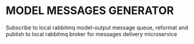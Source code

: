 # MODEL MESSAGES GENERATOR

Subscribe to local rabbitmq model-output message queue, reformat and publish to local rabbitmq broker for messages delivery microservice